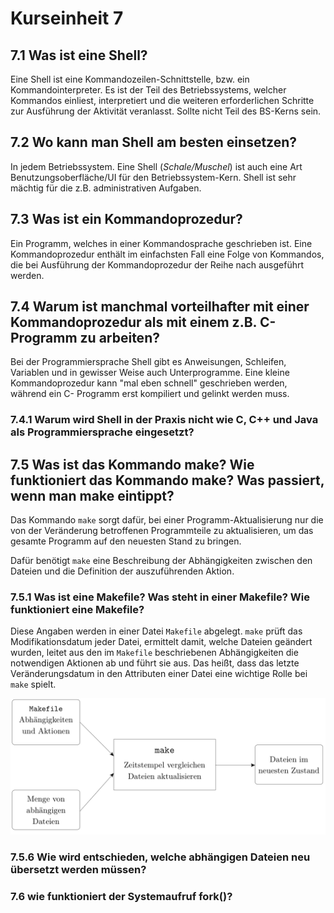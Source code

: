 # Kurseinheit 7

## 7.1 Was ist eine Shell?

Eine Shell ist eine Kommandozeilen-Schnittstelle, bzw. ein Kommandointerpreter. Es ist der Teil des Betriebssystems, welcher Kommandos einliest, interpretiert und die weiteren erforderlichen Schritte zur Ausführung der Aktivität veranlasst. Sollte nicht Teil des BS-Kerns sein.

## 7.2 Wo kann man Shell am besten einsetzen?

In jedem Betriebssystem. Eine Shell (*Schale/Muschel*) ist auch eine Art Benutzungsoberfläche/UI für den Betriebssystem-Kern. Shell ist sehr mächtig für die z.B. administrativen Aufgaben.

## 7.3 Was ist ein Kommandoprozedur?

Ein Programm, welches in einer Kommandosprache geschrieben ist. Eine Kommandoprozedur enthält im einfachsten Fall eine Folge von Kommandos, die bei Ausführung der Kommandoprozedur der Reihe nach ausgeführt werden.

## 7.4 Warum ist manchmal vorteilhafter mit einer Kommandoprozedur als mit einem z.B. C-Programm zu arbeiten?

Bei der Programmiersprache Shell gibt es Anweisungen, Schleifen, Variablen und in gewisser Weise auch Unterprogramme. Eine kleine Kommandoprozedur kann "mal eben schnell" geschrieben werden, während ein C- Programm erst kompiliert und gelinkt werden muss.

### 7.4.1 Warum wird Shell in der Praxis nicht wie C, C++ und Java als Programmiersprache eingesetzt?

## 7.5 Was ist das Kommando make? Wie funktioniert das Kommando make? Was passiert, wenn man make eintippt?

Das Kommando `make` sorgt dafür, bei einer Programm-Aktualisierung nur die von der Veränderung betroffenen Programmteile zu aktualisieren, um das gesamte Programm auf den neuesten Stand zu bringen.

Dafür benötigt `make` eine Beschreibung der Abhängigkeiten zwischen den Dateien und die Definition der auszuführenden Aktion.

### 7.5.1 Was ist eine Makefile? Was steht in einer Makefile? Wie funktioniert eine Makefile?

Diese Angaben werden in einer Datei `Makefile` abgelegt. `make` prüft das Modifikationsdatum jeder Datei, ermittelt damit, welche Dateien geändert wurden, leitet aus den im `Makefile` beschriebenen Abhängigkeiten die notwendigen Aktionen ab und führt sie aus. Das heißt, dass das letzte Veränderungsdatum in den Attributen einer Datei eine wichtige Rolle bei `make` spielt.

![Funktionsprinzip des Kommandos `make`](img/makefile.png)

### 7.5.6 Wie wird entschieden, welche abhängigen Dateien neu übersetzt werden müssen?

### 7.6 wie funktioniert der Systemaufruf fork()?
